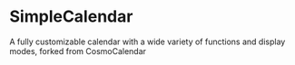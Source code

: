 # SimpleCalendar
 A fully customizable calendar with a wide variety of functions and display modes, forked from CosmoCalendar
